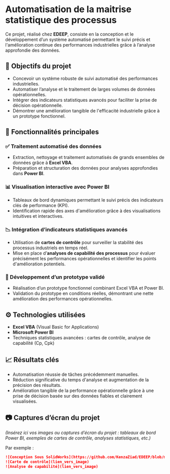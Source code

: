 # Automatisation de la maitrise statistique des processus

Ce projet, réalisé chez **EDEEP**, consiste en la conception et le développement d’un système automatisé permettant le suivi précis et l'amélioration continue des performances industrielles grâce à l’analyse approfondie des données.

## 📌 Objectifs du projet

- Concevoir un système robuste de suivi automatisé des performances industrielles.
- Automatiser l’analyse et le traitement de larges volumes de données opérationnelles.
- Intégrer des indicateurs statistiques avancés pour faciliter la prise de décision opérationnelle.
- Démontrer une amélioration tangible de l'efficacité industrielle grâce à un prototype fonctionnel.

## 🚀 Fonctionnalités principales

### ✅ Traitement automatisé des données
- Extraction, nettoyage et traitement automatisés de grands ensembles de données grâce à **Excel VBA**.
- Préparation et structuration des données pour analyses approfondies dans **Power BI**.

### 📊 Visualisation interactive avec Power BI
- Tableaux de bord dynamiques permettant le suivi précis des indicateurs clés de performance (KPI).
- Identification rapide des axes d'amélioration grâce à des visualisations intuitives et interactives.

### 📉 Intégration d’indicateurs statistiques avancés
- Utilisation de **cartes de contrôle** pour surveiller la stabilité des processus industriels en temps réel.
- Mise en place d’**analyses de capabilité des processus** pour évaluer précisément les performances opérationnelles et identifier les points d'amélioration potentiels.

### 🔧 Développement d’un prototype validé
- Réalisation d’un prototype fonctionnel combinant Excel VBA et Power BI.
- Validation du prototype en conditions réelles, démontrant une nette amélioration des performances opérationnelles.

## ⚙️ Technologies utilisées
- **Excel VBA** (Visual Basic for Applications)
- **Microsoft Power BI**
- Techniques statistiques avancées : cartes de contrôle, analyse de capabilité (Cp, Cpk)

## 📈 Résultats clés
- Automatisation réussie de tâches précédemment manuelles.
- Réduction significative du temps d'analyse et augmentation de la précision des résultats.
- Amélioration tangible de la performance opérationnelle grâce à une prise de décision basée sur des données fiables et clairement visualisées.

## 📷 Captures d’écran du projet
*(Insérez ici vos images ou captures d’écran du projet : tableaux de bord Power BI, exemples de cartes de contrôle, analyses statistiques, etc.)*

Par exemple :

```markdown
![Conception Sous SolidWorks](https://github.com/KenzaZiad/EDEEP/blob/main/conception_all.jpeg)
![Carte de contrôle](lien_vers_image)
![Analyse de capabilité](lien_vers_image)
